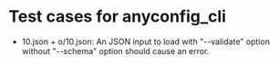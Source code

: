 # Test cases for anyconfig\_cli

- 10.json + o/10.json: An JSON input to load with "--validate" option without "--schema" option should cause an error.
